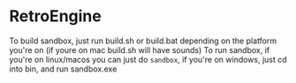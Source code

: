 # RetroEngine

To build sandbox, just run build.sh or build.bat depending on the platform you're on (if youre on mac build.sh will have sounds)
To run sandbox, if you're on linux/macos you can just do `sandbox`, if you're on windows, just cd into bin, and run sandbox.exe
